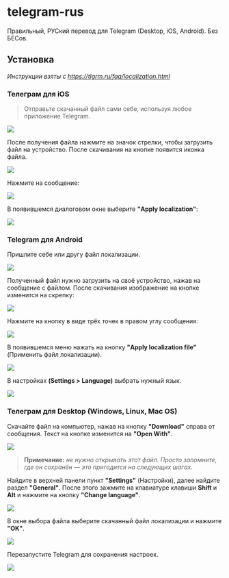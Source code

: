 # telegram-rus
Правильный, РУСкий перевод для Telegram (Desktop, iOS, Android). Без БЕСов.

## Установка
*Инструкции взяты с https://tlgrm.ru/faq/localization.html*

### Телеграм для iOS
> Отправьте скачанный файл сами себе, используя любое приложение Telegram.

![](https://i.imgur.com/dJojH4o.png)

После получения файла нажмите на значок стрелки, чтобы загрузить файл на устройство. После скачивания на кнопке появится иконка файла.

![](https://i.imgur.com/1nGgPY1.png)

Нажмите на сообщение:

![](https://i.imgur.com/mxHT3oo.png)

В появившемся диалоговом окне выберите **"Apply localization"**:

![](https://i.imgur.com/njgzHpb.png)

### Telegram для Android
Пришлите себе или другу файл локализации.

![](https://i.imgur.com/W3UKIGX.png)

Полученный файл нужно загрузить на своё устройство, нажав на сообщение с файлом. После скачивания изображение на кнопке изменится на скрепку:

![](https://i.imgur.com/fUv8BiV.png)

Нажмите на кнопку в виде трёх точек в правом углу сообщения:

![](https://i.imgur.com/hiENB5I.png)

В появившемся меню нажать на кнопку **"Apply localization file"** (Применить файл локализации).

![](https://i.imgur.com/YO9Rspb.png)

В настройках **(Settings > Language)** выбрать нужный язык.

![](https://i.imgur.com/X0TKVI5.png)

### Телеграм для Desktop (Windows, Linux, Mac OS)

Скачайте файл на компьютер, нажав на кнопку **"Download"** справа от сообщения. Текст на кнопке изменится на **"Open With"**.

![](https://i.imgur.com/7k4V1pe.png)

> **Примечание:** *не нужно открывать этот файл. Просто запомните, где он сохранён — это пригодится на следующих шагах.*

Найдите в верхней панели пункт **"Settings"** (Настройки), далее найдите раздел **"General"**. После этого зажмите на клавиатуре клавиши **Shift** и **Alt** и нажмите на кнопку **"Change language"**.

![](https://i.imgur.com/jrDjl5d.png)

В окне выбора файла выберите скачанный файл локализации и нажмите **"OK"**.

![](https://i.imgur.com/chDukHA.png)

Перезапустите Telegram для сохранения настроек.

![](https://i.imgur.com/rRBMeiL.png)
